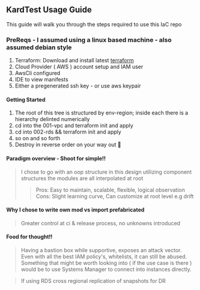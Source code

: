 ## KardTest Usage Guide
This guide will walk you through the steps required to use this IaC repo

### PreReqs - I assumed using a linux based machine - also assumed debian style 

1. Terraform: Download and install latest [terraform](https://developer.hashicorp.com/terraform/tutorials/aws-get-started/install-cli)
2. Cloud Provider ( AWS ) account setup and IAM user
3. AwsCli configured
4. IDE to view manifests
5. Either a pregenerated ssh key - or use aws keypair

#### Getting Started

1. The root of this tree is structured by env-region; inside each there is a hierarchy delinted  numerically
2. cd into the 001-vpc and terraform init and apply
3. cd into 002-rds && terraform init and apply
4. so on and so forth
5. Destroy in reverse order on your way out 👋


#### Paradigm overview - Shoot for simple!!
> I chose to go with an oop structure in this design
> utilizing component structures the modules are all interpolated
> at root
>> Pros: Easy to maintain, scalable, flexible, logical observation \
>> Cons: Slight learning curve, Can customize at root level e.g drift 

#### Why I chose to write own mod vs import prefabricated
> Greater control at ci & release process, no unknowns introduced

#### Food for thought!!

> Having a bastion box while supportive, exposes an attack vector. 
> Even with all the best IAM policy's, whitelists, it can still be abused.
> Something that might be worth looking into ( if the use case is there )
> would be to use Systems Manager to connect into instances directly.

> If using RDS cross regional replication of snapshots for DR